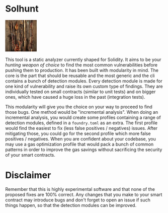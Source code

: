 # Solhunt

<img src="./images/solhunt.png" alt="*your weapon of choice*" width="100" height="100"/>

This tool is a static analyzer currently shaped for Solidity. It aims to be your *hunting weapon of choice* to find the most common vulnerabilities before pushing them to production.
It has been built with modularity in mind. The core is the part that should be reusable and the most generic and the cli contains a bunch of detection modules.
Every detection module is made for one kind of vulnerability and raise its own custom type of findings. They are individually tested on small contracts (similar to unit tests) and on bigger ones, which have caused a huge loss in the past (integration tests).

This modularity will give you the choice on your way to proceed to find those bugs. One method would be "incremental analysis".
When doing an incremental analysis, you would create some profiles containing a range of detection modules, defined in a `foundry.toml` as an extra.
The first profile would find the easiest to fix (less false positives / negatives) issues. After mitigating those, you could go for the second profile which more false positives / negatives. When you are confident about your codebase, you may use a gas optimization profile that would pack a bunch of common patterns in order to improve the gas savings without sacrificing the security of your smart contracts.

# Disclaimer

Remember that this is highly experimental software and that none of the proposed fixes are 100% correct.
Any changes that you make to your smart contract may introduce bugs and don't forget to open an issue if such things happen, so that the detection modules can be improved.
